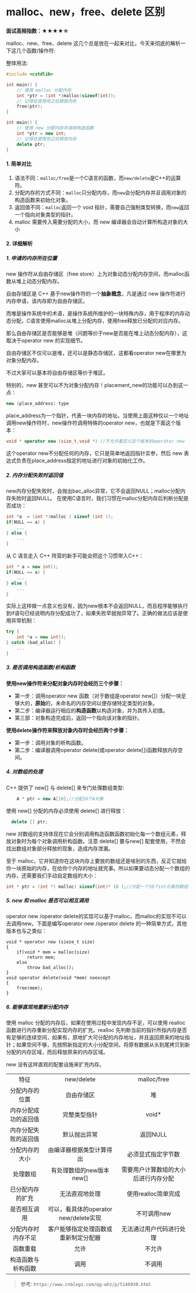 #  malloc、new，free、delete 区别

### 
**面试高频指数：★★★★☆**

malloc、new、free、delete 这几个总是放在一起来对比，今天来彻底的解析一下这几个函数/操作符:

整体用法:

```cpp
#include <cstdlib>

int main() {
    // 使用 malloc 分配内存
    int *ptr = (int *)malloc(sizeof(int));
    // 记得在使用完之后释放内存
    free(ptr);
}
```

```cpp
int main() {
    // 使用 new 分配内存并调用构造函数
    int *ptr = new int;
    // 记得在使用完之后释放内存
    delete ptr;
}
```
#### 1. 简单对比
1. 语法不同：`malloc/free`是一个C语言的函数，而`new/delete`是C++的运算符。
2. 分配内存的方式不同：`malloc`只分配内存，而`new`会分配内存并且调用对象的构造函数来初始化对象。
3. 返回值不同：`malloc`返回一个 void 指针，需要自己强制类型转换，而`new`返回一个指向对象类型的指针。
4. malloc 需要传入需要分配的大小，而 new 编译器会自动计算所构造对象的大小
#### 2. 详细解析
#####  1. 申请的内存所在位置
new 操作符从自由存储区（free store）上为对象动态分配内存空间，而malloc函数从堆上动态分配内存。

自由存储区是 C++ 基于new操作符的一个**抽象概念**，凡是通过 new 操作符进行内存申请，该内存即为自由存储区。

而堆是操作系统中的术语，是操作系统所维护的一块特殊内存，用于程序的内存动态分配，C语言使用malloc从堆上分配内存，使用free释放已分配的对应内存。

那么自由存储区是否能够是堆（问题等价于new是否能在堆上动态分配内存），这取决于operator new 的实现细节。

自由存储区不仅可以是堆，还可以是静态存储区，这都看operator new在哪里为对象分配内存。

不过大家可以基本将自由存储区等价于堆区。

特别的，new 甚至可以不为对象分配内存！placement_new的功能可以办到这一点：
```cpp
new (place_address) type
```
place_address为一个指针，代表一块内存的地址。当使用上面这种仅以一个地址调用new操作符时，new操作符调用特殊的operator new，也就是下面这个版本：
```cpp
void * operator new (size_t,void *) //不允许重定义这个版本的operator new
```
这个operator new不分配任何的内存，它只是简单地返回指针实参，然后 new 表达式负责在place_address指定的地址进行对象的初始化工作。

##### 2. 内存分配失败时返回值
new内存分配失败时，会抛出bac_alloc异常，它不会返回NULL；malloc分配内存失败时返回NULL。
在使用C语言时，我们习惯在malloc分配内存后判断分配是否成功：
```c
int *a  = (int *)malloc ( sizeof (int ));
if(NULL == a) {
    ...
} else {
    ...
}
```
从 C 语言走入 C++ 阵营的新手可能会把这个习惯带入C++：
```cpp
int * a = new int();
if(NULL == a) {
    ...
} else {   
    ...
}
```
实际上这样做一点意义也没有，因为new根本不会返回NULL，而且程序能够执行到if语句已经说明内存分配成功了，如果失败早就抛异常了。正确的做法应该是使用异常机制：
```cpp
try {
    int *a = new int();
} catch (bad_alloc) {
    ...
}
```
##### 3. 是否调用构造函数/析构函数
**使用new操作符来分配对象内存时会经历三个步骤：**

- 第一步：调用operator new 函数（对于数组是operator new[]）分配一块足够大的，**原始**的，未命名的内存空间以便存储特定类型的对象。
- 第二步：编译器运行相应的**构造函数**以构造对象，并为其传入初值。
- 第三部：对象构造完成后，返回一个指向该对象的指针。

**使用delete操作符来释放对象内存时会经历两个步骤：**

- 第一步：调用对象的析构函数。
- 第二步：编译器调用operator delete(或operator delete[])函数释放内存空间。

##### 4. 对数组的处理
C++ 提供了 new[] 与 delete[] 来专门处理数组类型:
```cpp
	A * ptr = new A[10];//分配10个A对象
```
使用 new[] 分配的内存必须使用 delete[] 进行释放：
```cpp
  delete [] ptr;
```
new 对数组的支持体现在它会分别调用构造函数函数初始化每一个数组元素，释放对象时为每个对象调用析构函数。注意 delete[] 要与new[] 配套使用，不然会找出数组对象部分释放的现象，造成内存泄漏。

至于 malloc，它并知道你在这块内存上要放的数组还是啥别的东西，反正它就给你一块原始的内存，在给你个内存的地址就完事。所以如果要动态分配一个数组的内存，还需要我们手动自定数组的大小：
```cpp
int * ptr = (int *) malloc( sizeof(int)* 10 );//分配一个10个int元素的数组
```
##### 5. new 和 malloc 是否可以相互调用
operator new /operator delete的实现可以基于malloc，而malloc的实现不可以去调用new。下面是编写operator new /operator delete 的一种简单方式，其他版本也与之类似：
```
void * operator new (sieze_t size)
{
    if(void * mem = malloc(size)
        return mem;
    else
        throw bad_alloc();
}
void operator delete(void *mem) noexcept
{
    free(mem);
}
```

##### 6. 能够直观地重新分配内存
使用 malloc 分配的内存后，如果在使用过程中发现内存不足，可以使用 realloc 函数进行内存重新分配实现内存的扩充。realloc 先判断当前的指针所指内存是否有足够的连续空间，如果有，原地扩大可分配的内存地址，并且返回原来的地址指针；如果空间不够，先按照新指定的大小分配空间，将原有数据从头到尾拷贝到新分配的内存区域，而后释放原来的内存区域。

new 没有这样直观的配套设施来扩充内存。

|                      |                                       |                                      |
| :------------------: | :-----------------------------------: | :----------------------------------: |
|         特征         |              new/delete               |             malloc/free              |
|    分配内存的位置    |              自由存储区               |                  堆                  |
| 内存分配成功的返回值 |             完整类型指针              |                void*                 |
| 内存分配失败的返回值 |             默认抛出异常              |               返回NULL               |
|    分配内存的大小    |       由编译器根据类型计算得出        |          必须显式指定字节数          |
|       处理数组       |       有处理数组的new版本new[]        | 需要用户计算数组的大小后进行内存分配 |
|   已分配内存的扩充   |            无法直观地处理             |         使用realloc简单完成          |
|     是否相互调用     | 可以，看具体的operator new/delete实现 |             不可调用new              |
|  分配内存时内存不足  | 客户能够指定处理函数或重新制定分配器  |       无法通过用户代码进行处理       |
|       函数重载       |                 允许                  |                不允许                |
|  构造函数与析构函数  |                 调用                  |                不调用                |

> 参考: `https://www.cnblogs.com/qg-whz/p/5140930.html`